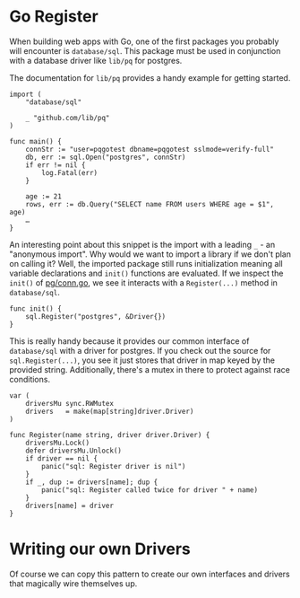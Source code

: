 # Go Register

When building web apps with Go, one of the first packages you probably will encounter is `database/sql`.
This package must be used in conjunction with a database driver like `lib/pq` for postgres.

The documentation for `lib/pq` provides a handy example for getting started.

```
import (
	"database/sql"

	_ "github.com/lib/pq"
)

func main() {
	connStr := "user=pqgotest dbname=pqgotest sslmode=verify-full"
	db, err := sql.Open("postgres", connStr)
	if err != nil {
		log.Fatal(err)
	}

	age := 21
	rows, err := db.Query("SELECT name FROM users WHERE age = $1", age)
	…
}
```

An interesting point about this snippet is the import with a leading `_` - an "anonymous import".
Why would we want to import a library if we don't plan on calling it?
Well, the imported package still runs initialization meaning all variable declarations and `init()` functions are evaluated.
If we inspect the `init()` of [pg/conn.go](https://github.com/lib/pq/blob/8446d16b8935fdf2b5c0fe333538ac395e3e1e4b/conn.go#L57-L59), we see it interacts with a `Register(...)` method in `database/sql`.

```
func init() {
	sql.Register("postgres", &Driver{})
}
```

This is really handy because it provides our common interface of `database/sql` with a driver for postgres.
If you check out the source for `sql.Register(...)`, you see it just stores that driver in map keyed by the provided string.
Additionally, there's a mutex in there to protect against race conditions.

```
var (
	driversMu sync.RWMutex
	drivers   = make(map[string]driver.Driver)
)

func Register(name string, driver driver.Driver) {
	driversMu.Lock()
	defer driversMu.Unlock()
	if driver == nil {
		panic("sql: Register driver is nil")
	}
	if _, dup := drivers[name]; dup {
		panic("sql: Register called twice for driver " + name)
	}
	drivers[name] = driver
}
```

# Writing our own Drivers

Of course we can copy this pattern to create our own interfaces and drivers that magically wire themselves up.


